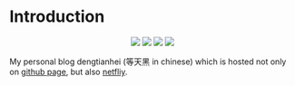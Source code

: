 # Introduction
<p align="center">
<img src="https://img.shields.io/github/last-commit/Sunnycheey/Sunnycheey.github.io?style=for-the-badge" />
<img src="https://img.shields.io/github/commit-activity/m/Sunnycheey/Sunnycheey.github.io?style=for-the-badge" />
<img src="https://img.shields.io/badge/TOTAL%20POST-       6-blue?style=for-the-badge" />
<img src="https://img.shields.io/github/languages/code-size/Sunnycheey/Sunnycheey.github.io?style=for-the-badge" />
</p>


My personal blog dengtianhei (等天黑 in chinese) which is hosted not only on [github page](http://sunnycheey.github.io/), but also [netfliy](http://dengtianhei.netlify.com/).
